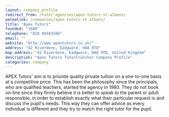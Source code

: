 ```yaml
---
layout: company_profile
redirect_from: /tutor-agencies/apex-tutors-st-albans/
permalink: /companies/apex-tutors-st-albans/
title: "Apex Tutors"
founded: "1980"
telephone: "020 89593506"
email: ""
website: "http://www.apextutors.co.uk/"
address: "42 Riverdene, Eadgware, HA8 9TD"
map_address: "42 Riverdene, Eadgware, HA8 9TD, United Kingdom"
description: "Apex Tutors TutorCruncher Company Profile"
categories: company
---
```

APEX Tutors' aim is to provide quality private tuition on a one-to-one basis at a competitive price. This has been the
philosophy since the principals, who are qualified teachers, started the agency in 1980. They do not book on-line since
they firmly believe it is better to speak to the parent or adult responsible, in order to establish exactly what their
particular request is and discuss the pupil's needs. This way they can offer advice as every individual is different and
they try to match the right tutor for the pupil.
